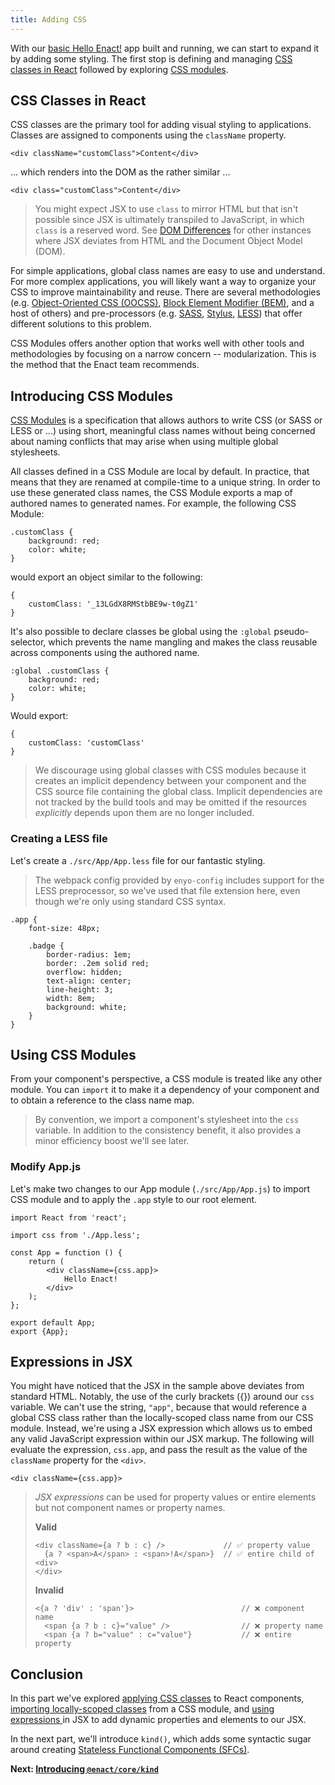 ```yaml
---
title: Adding CSS
---
```

With our [basic Hello Enact!](../basics/) app built and running, we can start to expand
it by adding some styling. The first stop is defining and managing [CSS classes in React](#css-classes-in-react) followed by exploring [CSS modules](#introducing-css-modules).

## CSS Classes in React

<!-- > Kunmyon: I want to see the full sample code first here. I can have a big picture from the sample. That would help me to understand which part you are talking about in the context. --> 

CSS classes are the primary tool for adding visual styling to applications. Classes are assigned
to components using the `className` property. 

	<div className="customClass">Content</div>

... which renders into the DOM as the rather similar ...

	<div class="customClass">Content</div>

> You might expect JSX to use `class` to mirror HTML but that isn't possible since JSX is ultimately
> transpiled to JavaScript, in which `class` is a reserved word. See [DOM
> Differences](https://facebook.github.io/react/docs/dom-differences.html) for other instances where
> JSX deviates from HTML and the Document Object Model (DOM).

For simple applications, global class names are easy to use and understand. For more complex applications,
you will likely want a way to organize your CSS to improve maintainability and reuse. There are
several methodologies (e.g. [Object-Oriented CSS (OOCSS)](http://oocss.org/), [Block Element
Modifier (BEM)](http://getbem.com/), and a host of others) and pre-processors (e.g. [SASS](http://sass-lang.com/),
[Stylus](http://stylus-lang.com/), [LESS](http://lesscss.org/)) that offer
different solutions to this problem.

CSS Modules offers another option that works well with other tools and methodologies by focusing on
a narrow concern -- modularization.  This is the method that the Enact team recommends.

## Introducing CSS Modules

[CSS Modules](https://github.com/css-modules/css-modules) is a specification that allows authors to
write CSS (or SASS or LESS or ...) using short, meaningful class names without being concerned about
naming conflicts that may arise when using multiple global stylesheets.

All classes defined in a CSS Module are local by default. In practice, that means that they are
renamed at compile-time to a unique string. In order to use these generated class names, the CSS
Module exports a map of authored names to generated names. For example, the following CSS Module:

	.customClass {
		background: red;
		color: white;
	}

would export an object similar to the following:

	{
		customClass: '_13LGdX8RMStbBE9w-t0gZ1'
	}

It's also possible to declare classes be global using the `:global` pseudo-selector, which prevents
the name mangling and makes the class reusable across components using the authored name.

	:global .customClass {
		background: red;
		color: white;
	}

Would export:

	{
		customClass: 'customClass'
	}

> We discourage using global classes with CSS modules because it creates an implicit dependency
> between your component and the CSS source file containing the global class. Implicit dependencies
> are not tracked by the build tools and may be omitted if the resources *explicitly* depends
> upon them are no longer included.

### Creating a LESS file

Let's create a `./src/App/App.less` file for our fantastic styling.

> The webpack config provided by `enyo-config` includes support for the LESS preprocessor, so we've
> used that file extension here, even though we're only using standard CSS syntax.

	.app {
		font-size: 48px;

		.badge {
			border-radius: 1em;
			border: .2em solid red;
			overflow: hidden;
			text-align: center;
			line-height: 3;
			width: 8em;
			background: white;
		}
	}

<!-- > Kunmyon: I don't see .badge is used in any other sample. -->

## Using CSS Modules

From your component's perspective, a CSS module is treated like any other module. You can `import`
it to make it a dependency of your component and to obtain a reference to the class name map.

> By convention, we import a component's stylesheet into the `css` variable. In addition to the
> consistency benefit, it also provides a minor efficiency boost we'll see later.

### Modify App.js

Let's make two changes to our App module (`./src/App/App.js`) to import CSS module and to apply the
`.app` style to our root element.

	import React from 'react';
	
	import css from './App.less';
	
	const App = function () {
		return (
			<div className={css.app}>
				Hello Enact!
			</div>
		);
	};
	
	export default App;
	export {App};

## Expressions in JSX

You might have noticed that the JSX in the sample above deviates from standard HTML.  Notably, the use of the curly brackets ({}) around our `css` variable.  We can't use
the string, `"app"`, because that would reference a global CSS class rather than the locally-scoped
class name from our CSS module. Instead, we're using a JSX expression which allows us to embed any
valid JavaScript expression within our JSX markup. The following will evaluate the expression,
`css.app`, and pass the result as the value of the `className` property for the `<div>`.

	<div className={css.app}>

> *JSX expressions* can be used for property values or entire elements but not component names or
> property names.
>
> **Valid**
> ```
> <div className={a ? b : c} />				// ✅ property value
>	{a ? <span>A</span> : <span>!A</span>}	// ✅ entire child of <div>
> </div>
> ```
> 
> **Invalid**
> ```
> <{a ? 'div' : 'span'}>						// ❌ component name
>	<span {a ? b : c}="value" />				// ❌ property name
>	<span {a ? b="value" : c="value"}			// ❌ entire property
> ```

## Conclusion

In this part we've explored [applying CSS classes](#css-classes-in-react) to React components, [importing
locally-scoped classes](#introducing-css-modules) from a CSS module, and [using expressions
](#expressions-in-jsx) in JSX to add dynamic properties and elements to our JSX.

In the next part, we'll introduce `kind()`, which adds some
syntactic sugar around creating [Stateless Functional Components
(SFCs)](https://facebook.github.io/react/docs/reusable-components.html#stateless-functions).

**Next: [Introducing `@enact/core/kind`](../kind/)**